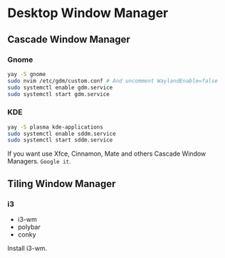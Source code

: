# Desktop Window Manager

## Cascade Window Manager

### Gnome
```bash
yay -S gnome
sudo nvim /etc/gdm/custom.conf # And uncomment WaylandEnable=false
sudo systemctl enable gdm.service
sudo systemctl start gdm.service
```

### KDE
```bash
yay -S plasma kde-applications
sudo systemctl enable sddm.service
sudo systemctl start sddm.service
```

If you want use Xfce, Cinnamon, Mate and others Cascade Window Managers. `Google it`.

## Tiling Window Manager

### i3
- i3-wm
- polybar
- conky

Install i3-wm.
```bash

```

